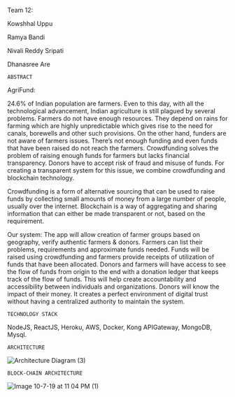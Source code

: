 Team 12:

Kowshhal Uppu

Ramya Bandi

Nivali Reddy Sripati

Dhanasree Are


	ABSTRACT


AgriFund:

24.6% of Indian population are farmers. Even to this day, with all the technological advancement, Indian agriculture is still plagued by several problems. Farmers do not have enough resources. They depend on rains for farming which are highly unpredictable which gives rise to the need for canals, borewells and other such provisions. On the other hand, funders are not aware of farmers issues. There’s not enough funding and even funds that have been raised do not reach the farmers. Crowdfunding solves the problem of raising enough funds for farmers but lacks financial transparency. Donors have to accept risk of fraud and misuse of funds. For creating a transparent system for this issue, we combine crowdfunding and blockchain technology.

Crowdfunding is a form of alternative sourcing that can be used to raise funds by collecting small amounts of money from a large number of people, usually over the internet. Blockchain is a way of aggregating and sharing information that can either be made transparent or not, based on the requirement.

Our system: 
The app will allow creation of farmer groups based on geography, verify authentic farmers & donors. Farmers can list their problems, requirements and approximate funds needed. Funds will be raised using crowdfunding and farmers provide receipts of utilization of funds that have been allocated.  Donors and farmers will have access to see the flow of funds from origin to the end with a donation ledger that keeps track of the flow of funds. This will help create accountability and accessibility between individuals and organizations. Donors will know the impact of their money. It creates a perfect environment of digital trust without having a centralized authority to maintain the system.

	TECHNOLOGY STACK
NodeJS, ReactJS, Heroku, AWS, Docker, Kong APIGateway, MongoDB, Mysql.

	ARCHITECTURE

![Architecture Diagram (3)](https://user-images.githubusercontent.com/54782841/66379020-855fd980-e969-11e9-8875-6850d4dceb08.jpg)

	BLOCK-CHAIN ARCHITECTURE
	
	
![Image 10-7-19 at 11 04 PM (1)](https://user-images.githubusercontent.com/54782841/66379217-e12a6280-e969-11e9-8eed-e37c7c458933.jpg)
